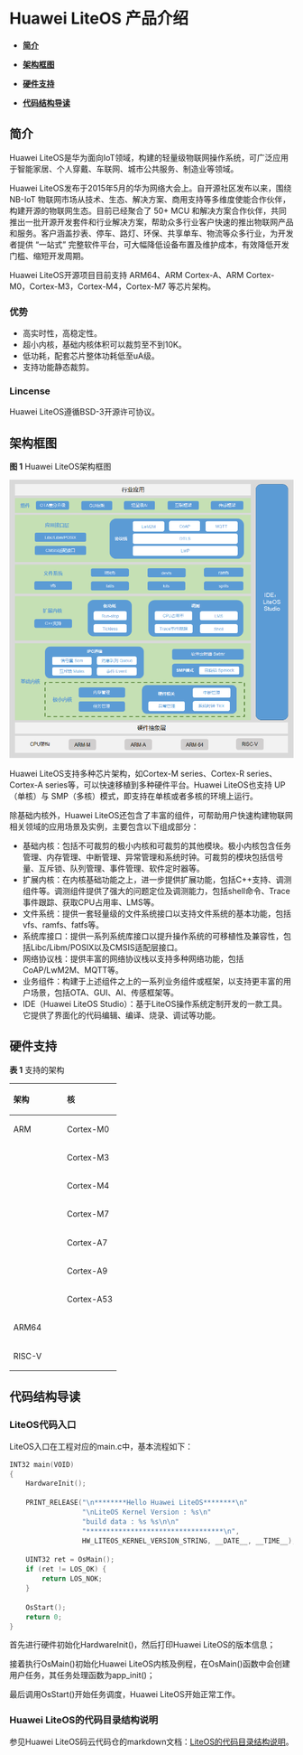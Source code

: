 # Huawei LiteOS 产品介绍

-   **[简介](#简介)**

-   **[架构框图](#架构框图)**

-   **[硬件支持](#硬件支持)**

-   **[代码结构导读](#代码结构导读)**

<h2 id="简介">简介</h2>

Huawei LiteOS是华为面向IoT领域，构建的轻量级物联网操作系统，可广泛应用于智能家居、个人穿戴、车联网、城市公共服务、制造业等领域。

Huawei LiteOS发布于2015年5月的华为网络大会上。自开源社区发布以来，围绕 NB-IoT 物联网市场从技术、生态、解决方案、商用支持等多维度使能合作伙伴，构建开源的物联网生态。目前已经聚合了 50+ MCU 和解决方案合作伙伴，共同推出一批开源开发套件和行业解决方案，帮助众多行业客户快速的推出物联网产品和服务。客户涵盖抄表、停车、路灯、环保、共享单车、物流等众多行业，为开发者提供 “一站式” 完整软件平台，可大幅降低设备布置及维护成本，有效降低开发门槛、缩短开发周期。

Huawei LiteOS开源项目目前支持  ARM64、ARM Cortex-A、ARM Cortex-M0，Cortex-M3，Cortex-M4，Cortex-M7 等芯片架构。

### 优势

-   高实时性，高稳定性。
-   超小内核，基础内核体积可以裁剪至不到10K。
-   低功耗，配套芯片整体功耗低至uA级。
-   支持功能静态裁剪。

### Lincense

Huawei LiteOS遵循BSD-3开源许可协议。

<h2 id="架构框图">架构框图</h2>

**图 1**  Huawei LiteOS架构框图<a name="fig15710165065411"></a>


![](figures/LiteOS架构框图.png)

Huawei LiteOS支持多种芯片架构，如Cortex-M series、Cortex-R series、Cortex-A series等，可以快速移植到多种硬件平台。Huawei LiteOS也支持 UP（单核）与 SMP（多核）模式，即支持在单核或者多核的环境上运行。

除基础内核外，Huawei LiteOS还包含了丰富的组件，可帮助用户快速构建物联网相关领域的应用场景及实例，主要包含以下组成部分：

-   基础内核：包括不可裁剪的极小内核和可裁剪的其他模块。极小内核包含任务管理、内存管理、中断管理、异常管理和系统时钟。可裁剪的模块包括信号量、互斥锁、队列管理、事件管理、软件定时器等。
-   扩展内核：在内核基础功能之上，进一步提供扩展功能，包括C++支持、调测组件等。调测组件提供了强大的问题定位及调测能力，包括shell命令、Trace事件跟踪、获取CPU占用率、LMS等。
-   文件系统：提供一套轻量级的文件系统接口以支持文件系统的基本功能，包括vfs、ramfs、fatfs等。
-   系统库接口：提供一系列系统库接口以提升操作系统的可移植性及兼容性，包括Libc/Libm/POSIX以及CMSIS适配层接口。
-   网络协议栈：提供丰富的网络协议栈以支持多种网络功能，包括CoAP/LwM2M、MQTT等。
-   业务组件：构建于上述组件之上的一系列业务组件或框架，以支持更丰富的用户场景，包括OTA、GUI、AI、传感框架等。
-   IDE（Huawei LiteOS Studio）：基于LiteOS操作系统定制开发的一款工具。它提供了界面化的代码编辑、编译、烧录、调试等功能。

<h2 id="硬件支持">硬件支持</h2>

**表 1**  支持的架构

<a name="table1174111111341"></a>
<table><thead align="left"><tr id="row157411111645"><th class="cellrowborder" valign="top" width="50%" id="mcps1.2.3.1.1"><p id="p1874115117419"><a name="p1874115117419"></a><a name="p1874115117419"></a>架构</p>
</th>
<th class="cellrowborder" valign="top" width="50%" id="mcps1.2.3.1.2"><p id="p107416114419"><a name="p107416114419"></a><a name="p107416114419"></a>核</p>
</th>
</tr>
</thead>
<tbody><tr id="row187410111244"><td class="cellrowborder" valign="top" width="50%" headers="mcps1.2.3.1.1 "><p id="p721512579614"><a name="p721512579614"></a><a name="p721512579614"></a>ARM</p>
</td>
<td class="cellrowborder" valign="top" width="50%" headers="mcps1.2.3.1.2 "><p id="p6215175714614"><a name="p6215175714614"></a><a name="p6215175714614"></a>Cortex-M0</p>
</td>
</tr>
<tr id="row18741141114412"><td class="cellrowborder" valign="top" width="50%" headers="mcps1.2.3.1.1 ">&nbsp;&nbsp;</td>
<td class="cellrowborder" valign="top" width="50%" headers="mcps1.2.3.1.2 "><p id="p1521595713611"><a name="p1521595713611"></a><a name="p1521595713611"></a>Cortex-M3</p>
</td>
</tr>
<tr id="row37416111417"><td class="cellrowborder" valign="top" width="50%" headers="mcps1.2.3.1.1 ">&nbsp;&nbsp;</td>
<td class="cellrowborder" valign="top" width="50%" headers="mcps1.2.3.1.2 "><p id="p102158577613"><a name="p102158577613"></a><a name="p102158577613"></a>Cortex-M4</p>
</td>
</tr>
<tr id="row6741111340"><td class="cellrowborder" valign="top" width="50%" headers="mcps1.2.3.1.1 ">&nbsp;&nbsp;</td>
<td class="cellrowborder" valign="top" width="50%" headers="mcps1.2.3.1.2 "><p id="p82151577616"><a name="p82151577616"></a><a name="p82151577616"></a>Cortex-M7</p>
</td>
</tr>
<tr id="row10741011246"><td class="cellrowborder" valign="top" width="50%" headers="mcps1.2.3.1.1 ">&nbsp;&nbsp;</td>
<td class="cellrowborder" valign="top" width="50%" headers="mcps1.2.3.1.2 "><p id="p162151457462"><a name="p162151457462"></a><a name="p162151457462"></a>Cortex-A7</p>
</td>
</tr>
<tr id="row1618983181011"><td class="cellrowborder" valign="top" width="50%" headers="mcps1.2.3.1.1 ">&nbsp;&nbsp;</td>
<td class="cellrowborder" valign="top" width="50%" headers="mcps1.2.3.1.2 "><p id="p8215357261"><a name="p8215357261"></a><a name="p8215357261"></a>Cortex-A9</p>
</td>
</tr>
<tr id="row1246710552912"><td class="cellrowborder" valign="top" width="50%" headers="mcps1.2.3.1.1 ">&nbsp;&nbsp;</td>
<td class="cellrowborder" valign="top" width="50%" headers="mcps1.2.3.1.2 "><p id="p5723194014101"><a name="p5723194014101"></a><a name="p5723194014101"></a>Cortex-A53</p>
</td>
</tr>
<tr id="row14722240151019"><td class="cellrowborder" valign="top" width="50%" headers="mcps1.2.3.1.1 "><p id="p117221440111011"><a name="p117221440111011"></a><a name="p117221440111011"></a>ARM64</p>
</td>
<td class="cellrowborder" valign="top" width="50%" headers="mcps1.2.3.1.2 ">&nbsp;&nbsp;</td>
</tr>
<tr id="row5168183681011"><td class="cellrowborder" valign="top" width="50%" headers="mcps1.2.3.1.1 "><p id="p91693365104"><a name="p91693365104"></a><a name="p91693365104"></a>RISC-V</p>
</td>
<td class="cellrowborder" valign="top" width="50%" headers="mcps1.2.3.1.2 ">&nbsp;&nbsp;</td>
</tr>
</tbody>
</table>

<h2 id="代码结构导读">代码结构导读</h2>

### LiteOS代码入口

LiteOS入口在工程对应的main.c中，基本流程如下：

```c
INT32 main(VOID)
{
    HardwareInit();

    PRINT_RELEASE("\n********Hello Huawei LiteOS********\n"
                  "\nLiteOS Kernel Version : %s\n"
                  "build data : %s %s\n\n"
                  "**********************************\n",
                  HW_LITEOS_KERNEL_VERSION_STRING, __DATE__, __TIME__);

    UINT32 ret = OsMain();
    if (ret != LOS_OK) {
        return LOS_NOK;
    }

    OsStart();
    return 0;
}
```

首先进行硬件初始化HardwareInit\(\)，然后打印Huawei LiteOS的版本信息；

接着执行OsMain\(\)初始化Huawei LiteOS内核及例程，在OsMain\(\)函数中会创建用户任务，其任务处理函数为app\_init\(\)；

最后调用OsStart\(\)开始任务调度，Huawei LiteOS开始正常工作。

### Huawei LiteOS的代码目录结构说明

参见Huawei LiteOS码云代码仓的markdown文档：<a href="https://gitee.com/LiteOS/LiteOS/blob/master/doc/LiteOS_Code_Info.md#liteos%E7%9A%84%E4%BB%A3%E7%A0%81%E7%9B%AE%E5%BD%95%E7%BB%93%E6%9E%84%E8%AF%B4%E6%98%8E" target="_blank">LiteOS的代码目录结构说明</a>。